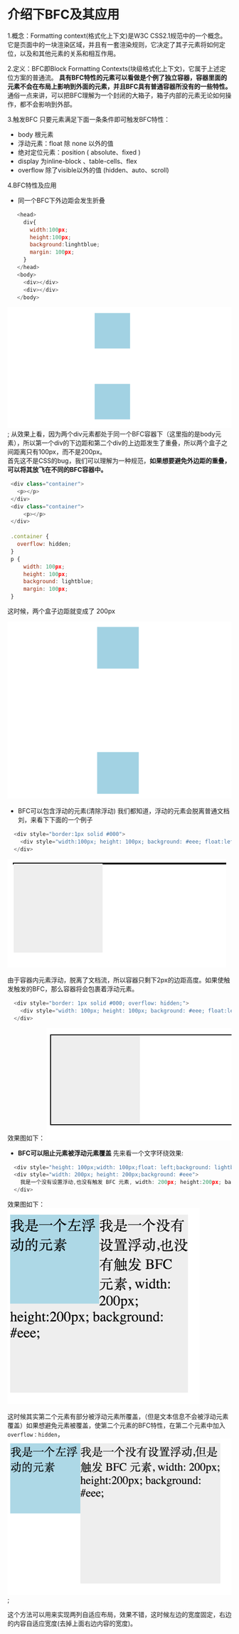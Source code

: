 # 介绍下BFC及其应用

1.概念：Formatting context(格式化上下文)是W3C CSS2.1规范中的一个概念。它是页面中的一块渲染区域，并且有一套渲染规则，它决定了其子元素将如何定位，以及和其他元素的关系和相互作用。

2.定义：BFC即Block Formatting Contexts(块级格式化上下文)，它属于上述定位方案的普通流。
  **具有BFC特性的元素可以看做是个例了独立容器，容器里面的元素不会在布局上影响到外面的元素，并且BFC具有普通容器所没有的一些特性。**
  通俗一点来讲，可以把BFC理解为一个封闭的大箱子，箱子内部的元素无论如何操作，都不会影响到外部。

3.触发BFC
  只要元素满足下面一条条件即可触发BFC特性：
  * body 根元素
  * 浮动元素：float 除 none 以外的值
  * 绝对定位元素：position ( absolute、fixed )
  * display 为inline-block 、table-cells、flex
  * overflow 除了visible以外的值 (hidden、auto、scroll)

4.BFC特性及应用
 * 同一个BFC下外边距会发生折叠
 ```javascript
    <head>
      div{
        width:100px;
        height:100px;
        background:linghtblue;
        margin: 100px;
      }
    </head>
    <body>
      <div></div>
      <div></div>
    </body>
 ```
 ![图1](./1.png);
 从效果上看，因为两个div元素都处于同一个BFC容器下（这里指的是body元素），所以第一个div的下边距和第二个div的上边距发生了重叠，所以两个盒子之间距离只有100px，而不是200px。<br/>
 首先这不是CSS的bug，我们可以理解为一种规范，**如果想要避免外边距的重叠，可以将其放飞在不同的BFC容器中。** <br/>
 ```javascript
  <div class="container">
    <p></p>
  </div>
  <div class="container">
      <p></p>
  </div>

  .container {
    overflow: hidden;
  }
  p {
      width: 100px;
      height: 100px;
      background: lightblue;
      margin: 100px;
  }
 ``` 
  这时候，两个盒子边距就变成了 200px 

  ![图2](./2.png)
  
  * BFC可以包含浮动的元素(清除浮动)
  我们都知道，浮动的元素会脱离普通文档刘，来看下下面的一个例子
  ```javascript
    <div style="border:1px solid #000">
      <div style="width:100px; height: 100px; background: #eee; float:left"></div>
    </div>
  ```
  ![图3](./3.png)

  由于容器内元素浮动，脱离了文档流，所以容器只剩下2px的边距高度。如果使触发触发的BFC，那么容器将会包裹着浮动元素。
  ```javascript
    <div style="border: 1px solid #000; overflow: hidden;">
      <div style="width: 100px; height: 100px; background: #eee; float:left;"></div>
    </div>
  ```
  效果图如下：
  ![图4](./4.png)
  
  * **BFC可以阻止元素被浮动元素覆盖**
  先来看一个文字环绕效果:
  ```javascript
    <div style="height: 100px;width: 100px;float: left;background: lightblue">我是一个左浮动的元素</div>
    <div style="width: 200px; height: 200px;background: #eee">
      我是一个没有设置浮动,也没有触发 BFC 元素, width: 200px; height:200px; background: #eee;
    </div>
  ```
   效果图如下：
   ![图5](./5.png)

   这时候其实第二个元素有部分被浮动元素所覆盖，（但是文本信息不会被浮动元素覆盖）如果想避免元素被覆盖，使第二个元素的BFC特性，在第二个元素中加入`overflow：hidden`，
   ![图6](./6.png);

   这个方法可以用来实现两列自适应布局，效果不错，这时候左边的宽度固定，右边的内容自适应宽度(去掉上面右边内容的宽度)。